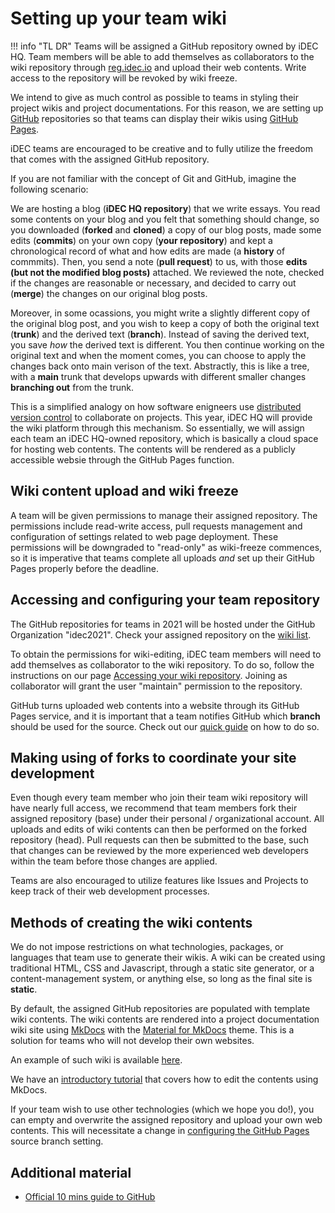 # Setting up your team wiki

!!! info "TL DR"
    Teams will be assigned a GitHub repository owned by iDEC HQ. Team members will be able to add themselves as collaborators to the wiki repository through [reg.idec.io](https://reg.idec.io) and upload their web contents. Write access to the repository will be revoked by wiki freeze.  

We intend to give as much control as possible to teams in styling their project wikis and project documentations. For this reason, we are setting up [GitHub](https://www.github.com/) repositories so that teams can display their wikis using [GitHub Pages](https://pages.github.com/).

iDEC teams are encouraged to be creative and to fully utilize the freedom that comes with the assigned GitHub repository.

If you are not familiar with the concept of Git and GitHub, imagine the following scenario:  

We are hosting a blog (**iDEC HQ repository**) that we write essays. You read some contents on your blog and you felt that something should change, so you downloaded (**forked** and **cloned**) a copy of our blog posts, made some edits (**commits**) on your own copy (**your repository**) and kept a chronological record of what and how edits are made (a **history** of commmits). Then, you send a note (**pull request**) to us, with those **edits (but not the modified blog posts)** attached. We reviewed the note, checked if the changes are reasonable or necessary, and decided to carry out (**merge**) the changes on our original blog posts.  

Moreover, in some ocassions, you might write a slightly different copy of the original blog post, and you wish to keep a copy of both the original text (**trunk**) and the derived text (**branch**). Instead of saving the derived text, you save *how* the derived text is different. You then continue working on the original text and when the moment comes, you can choose to apply the changes back onto main verison of the text. Abstractly, this is like a tree, with a **main** trunk that develops upwards with different smaller changes **branching out** from the trunk.

This is a simplified analogy on how software enigneers use [distributed version control](https://git-scm.com/book/en/v2/Getting-Started-About-Version-Control) to collaborate on projects. This year, iDEC HQ will provide the wiki platform through this mechanism. So essentially, we will assign each team an iDEC HQ-owned repository, which is basically a cloud space for hosting web contents. The contents will be rendered as a publicly accessible websie through the GitHub Pages function.  

## Wiki content upload and wiki freeze

A team will be given permissions to manage their assigned repository. The permissions include read-write access, pull requests management and configuration of settings related to web page deployment. These permissions will be downgraded to "read-only" as wiki-freeze commences, so it is imperative that teams complete all uploads *and* set up their GitHub Pages properly before the deadline. 

## Accessing and configuring your team repository

The GitHub repositories for teams in 2021 will be hosted under the GitHub Organization "idec2021". Check your assigned repository on the [wiki list](wiki_list.md).

To obtain the permissions for wiki-editing, iDEC team members will need to add themselves as collaborator to the wiki repository. To do so, follow the instructions on our page [Accessing your wiki repository](access_repo.md). Joining as collaborator will grant the user "maintain" permission to the repository.

GitHub turns uploaded web contents into a website through its GitHub Pages service, and it is important that a team notifies GitHub which **branch** should be used for the source. Check out our [quick guide](gh_pages.md) on how to do so.

## Making using of forks to coordinate your site development

Even though every team member who join their team wiki repository will have nearly full access, we recommend that team members fork their assigned repository (base) under their personal / organizational account. All uploads and edits of wiki contents can then be performed on the forked repository (head). Pull requests can then be submitted to the base, such that changes can be reviewed by the more experienced web developers within the team before those changes are applied.

Teams are also encouraged to utilize features like Issues and Projects to keep track of their web development processes.

## Methods of creating the wiki contents

We do not impose restrictions on what technologies, packages, or languages that team use to generate their wikis. A wiki can be created using traditional HTML, CSS and Javascript, through a static site generator, or a content-management system, or anything else, so long as the final site is **static**.  

By default, the assigned GitHub repositories are populated with template wiki contents. The wiki contents are rendered into a project documentation wiki site using [MkDocs](http://mkdocs.org) with the [Material for MkDocs](https://squidfunk.github.io/mkdocs-material/) theme. This is a solution for teams who will not develop their own websites.  

An example of such wiki is available [here](https://idec2021.github.io/team-wiki/).  

We have an [introductory tutorial](mkdocs.md) that covers how to edit the contents using MkDocs.  

If your team wish to use other technologies (which we hope you do!), you can empty and overwrite the assigned repository and upload your own web contents. This will necessitate a change in [configuring the GitHub Pages](gh_pages.md) source branch setting.

## Additional material

- [Official 10 mins guide to GitHub](https://guides.github.com/activities/hello-world/)